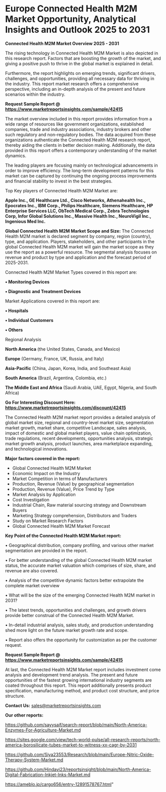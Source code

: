 # Europe Connected Health M2M Market Opportunity, Analytical Insights and Outlook 2025 to 2031

<Strong> Connected Health M2M Market Overview 2025 - 2031</strong>

The rising technology in Connected Health M2M Market is also depicted in this research report. Factors that are boosting the growth of the market, and giving a positive push to thrive in the global market is explained in detail.

Furthermore, the report highlights on emerging trends, significant drivers, challenges, and opportunities, providing all necessary data for thriving in the industry. This report market research offers a comprehensive perspective, including an in-depth analysis of the present and future scenarios within the industry.

<strong>Request Sample Report @ <a href=https://www.marketreportsinsights.com/sample/42415>https://www.marketreportsinsights.com/sample/42415</a></strong>

The market overview included in this report provides information from a wide range of resources like government organizations, established companies, trade and industry associations, industry brokers and other such regulatory and non-regulatory bodies. The data acquired from these organizations authenticate the Connected Health M2M research report, thereby aiding the clients in better decision making. Additionally, the data provided in this report offers a contemporary understanding of the market dynamics.

The leading players are focusing mainly on technological advancements in order to improve efficiency. The long-term development patterns for this market can be captured by continuing the ongoing process improvements and financial stability to invest in the best strategies.

Top Key players of Connected Health M2M Market are:

<strong>Apple Inc., GE Healthcare Ltd., Cisco Networks, Athenahealth Inc., Epocrates Inc., IBM Corp., Philips Healthcare, Siemens Healthcare, HP Enterprise Services LLC, ObTech Medical Corp., Zebra Technologies Corp, Infor Global Solutions Inc., Massive Health Inc., NeuroVigil Inc., Ingenious Med Inc.</strong>

<strong><b>Global Connected Health M2M Market Scope and Size:</b></strong>
The Connected Health M2M market is declared segment by company, region (country), type, and application. Players, stakeholders, and other participants in the global Connected Health M2M market will gain the market scope as they use the report as a powerful resource. The segmental analysis focuses on revenue and product by type and application and the forecast period of 2025-2031.

Connected Health M2M Market Types covered in this report are:

<strong>•  Monitoring Devices

•  Diagnostic and Treatment Devices</strong>

Market Applications covered in this report are:

<strong>•  Hospitals

•  Individual Customers

•  Others</strong> 

Regional Analysis

<strong>North America</strong> (the United States, Canada, and Mexico)

<strong>Europe</strong> (Germany, France, UK, Russia, and Italy)

<strong>Asia-Pacific</strong> (China, Japan, Korea, India, and Southeast Asia)

<strong>South America</strong> (Brazil, Argentina, Colombia, etc.)

<strong>The Middle East and Africa</strong> (Saudi Arabia, UAE, Egypt, Nigeria, and South Africa)

<strong>Go For Interesting Discount Here: <a href=https://www.marketreportsinsights.com/discount/42415>https://www.marketreportsinsights.com/discount/42415</a></strong>

The Connected Health M2M market report provides a detailed analysis of global market size, regional and country-level market size, segmentation market growth, market share, competitive Landscape, sales analysis, impact of domestic and global market players, value chain optimization, trade regulations, recent developments, opportunities analysis, strategic market growth analysis, product launches, area marketplace expanding, and technological innovations.

<strong><b>Major factors covered in the report:</b></strong>
<ul>
  <li>Global Connected Health M2M Market </li>
  <li>Economic Impact on the Industry</li>
  <li>Market Competition in terms of Manufacturers</li>
  <li>Production, Revenue (Value) by geographical segmentation</li>
  <li>Production, Revenue (Value), Price Trend by Type</li>
  <li>Market Analysis by Application</li>
  <li>Cost Investigation</li>
  <li>Industrial Chain, Raw material sourcing strategy and Downstream Buyers</li>
  <li>Marketing Strategy comprehension, Distributors and Traders</li>
  <li>Study on Market Research Factors</li>
  <li>Global Connected Health M2M Market Forecast</li>
</ul>

<strong><b>Key Point of the Connected Health M2M Market report:</b></strong>

• Geographical distribution, company profiling, and various other market segmentation are provided in the report.

• For better understanding of the global Connected Health M2M market status, the accurate market valuation which comprises of size, share, and revenue are also covered.

• Analysis of the competitive dynamic factors better extrapolate the complete market overview

• What will be the size of the emerging Connected Health M2M market in 2031?

• The latest trends, opportunities and challenges, and growth drivers provide better construal of the Connected Health M2M Market.

• In-detail industrial analysis, sales study, and production understanding shed more light on the future market growth rate and scope.

• Report also offers the opportunity for customization as per the customer request.

<strong>Request Sample Report @ <a href=https://www.marketreportsinsights.com/sample/42415>https://www.marketreportsinsights.com/sample/42415</a></strong>

At last, the Connected Health M2M Market report includes investment come analysis and development trend analysis. The present and future opportunities of the fastest growing international industry segments are coated throughout this report. This report additionally presents product specification, manufacturing method, and product cost structure, and price structure.

<strong>Contact Us:</strong>
sales@marketreportsinsights.com

<strong>Our other reports:</strong>

<a href=https://github.com/sayysaif/search-report/blob/main/North-America-Enzymes-For-Agriculture-Market.md>https://github.com/sayysaif/search-report/blob/main/North-America-Enzymes-For-Agriculture-Market.md</a>

<a href=https://sites.google.com/view/tech-world-pulse/all-research-reports/north-america-borosilicate-tubes-market-to-witness-xx-cagr-by-2031>https://sites.google.com/view/tech-world-pulse/all-research-reports/north-america-borosilicate-tubes-market-to-witness-xx-cagr-by-2031</a>

<a href=https://github.com/Siya23553/Research/blob/main/Europe-Nitric-Oxide-Therapy-System-Market.md>https://github.com/Siya23553/Research/blob/main/Europe-Nitric-Oxide-Therapy-System-Market.md</a>

<a href=https://github.com/Hindavi23/reportsinsight/blob/main/North-America-Digital-Fabrication-Inkjet-Inks-Market.md>https://github.com/Hindavi23/reportsinsight/blob/main/North-America-Digital-Fabrication-Inkjet-Inks-Market.md</a>

<a href=https://ameblo.jp/cargo656/entry-12891578767.html>https://ameblo.jp/cargo656/entry-12891578767.html</a>"

